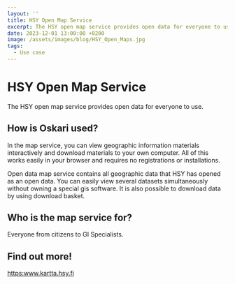 ```yaml
---
layout: ''
title: HSY Open Map Service
excerpt: The HSY open map service provides open data for everyone to use.
date: 2023-12-01 13:00:00 +0200
image: /assets/images/blog/HSY_Open_Maps.jpg
tags:
  - Use case
---
```


# HSY Open Map Service

The HSY open map service provides open data for everyone to use.

## How is Oskari used?

In the map service, you can view geographic information materials interactively and download materials to your own computer. All of this works easily in your browser and requires no registrations or installations.

Open data map service contains all geographic data that HSY has opened as an open data. You can easily view several datasets simultaneously without owning a special gis software. It is also possible to download data by using download basket.

## Who is the map service for?

Everyone from citizens to GI Specialists.

## Find out more!

<https:www.kartta.hsy.fi>
